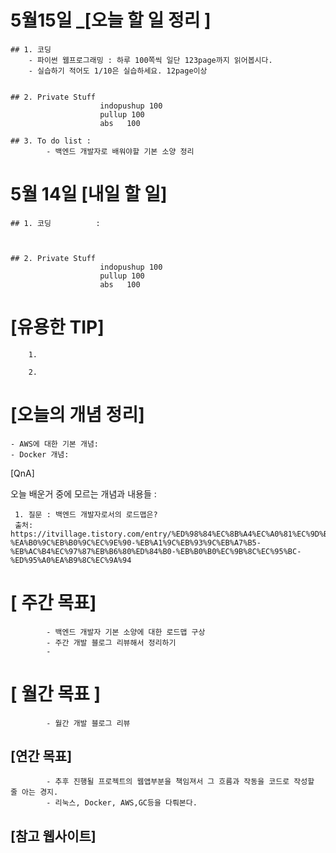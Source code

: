 # 5월15일 _[오늘 할 일 정리 ]

    ## 1. 코딩             
        - 파이썬 웹프로그래밍 : 하루 100쪽씩 일단 123page까지 읽어봅시다.
        - 실습하기 적어도 1/10은 실습하세요. 12page이상
                        

    ## 2. Private Stuff
                        indopushup 100
                        pullup 100
                        abs   100

    ## 3. To do list : 
            - 백엔드 개발자로 배워야할 기본 소양 정리 



# 5월 14일 [내일 할 일]    

    ## 1. 코딩          :
                        
                

    ## 2. Private Stuff    
                        indopushup 100  
                        pullup 100  
                        abs   100   

# [유용한 TIP]

        1. 

        2. 

# [오늘의 개념 정리]   

    - AWS에 대한 기본 개념:  
    - Docker 개념:



[QnA]

오늘 배운거 중에 모르는 개념과 내용들 :

     1. 질문 : 백엔드 개발자로서의 로드맵은?
     출처: https://itvillage.tistory.com/entry/%ED%98%84%EC%8B%A4%EC%A0%81%EC%9D%B8-%EA%B0%9C%EB%B0%9C%EC%9E%90-%EB%A1%9C%EB%93%9C%EB%A7%B5-%EB%AC%B4%EC%97%87%EB%B6%80%ED%84%B0-%EB%B0%B0%EC%9B%8C%EC%95%BC-%ED%95%A0%EA%B9%8C%EC%9A%94 




# [ 주간 목표]    
            - 백엔드 개발자 기본 소양에 대한 로드맵 구상
            - 주간 개발 블로그 리뷰해서 정리하기 
            -

# [ 월간 목표 ]       
            - 월간 개발 블로그 리뷰

## [연간 목표] 
            - 추후 진행될 프로젝트의 웹앱부분을 책임져서 그 흐름과 작동을 코드로 작성할 줄 아는 경지. 
            - 리눅스, Docker, AWS,GC등을 다뤄본다. 

## [참고 웹사이트]